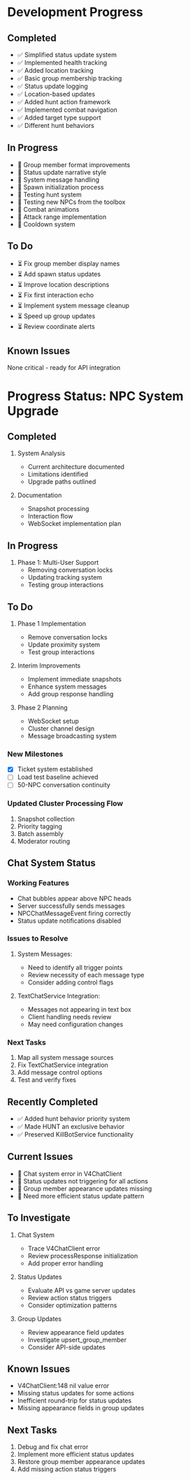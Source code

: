 # Development Progress

## Completed
- ✅ Simplified status update system
- ✅ Implemented health tracking
- ✅ Added location tracking
- ✅ Basic group membership tracking
- ✅ Status update logging
- ✅ Location-based updates
- ✅ Added hunt action framework
- ✅ Implemented combat navigation
- ✅ Added target type support
- ✅ Different hunt behaviors

## In Progress
- 🔄 Group member format improvements
- 🔄 Status update narrative style
- 🔄 System message handling
- 🔄 Spawn initialization process
- 🔄 Testing hunt system
- 🔄 Testing new NPCs from the toolbox
- 🔄 Combat animations
- 🔄 Attack range implementation
- 🔄 Cooldown system

## To Do
- ⏳ Fix group member display names
- ⏳ Add spawn status updates
- ⏳ Improve location descriptions
- ⏳ Fix first interaction echo
- ⏳ Implement system message cleanup
- ⏳ Speed up group updates
- ⏳ Review coordinate alerts

## Known Issues
None critical - ready for API integration

# Progress Status: NPC System Upgrade

## Completed
1. System Analysis
   - Current architecture documented
   - Limitations identified
   - Upgrade paths outlined

2. Documentation
   - Snapshot processing
   - Interaction flow
   - WebSocket implementation plan

## In Progress
1. Phase 1: Multi-User Support
   - Removing conversation locks
   - Updating tracking system
   - Testing group interactions

## To Do
1. Phase 1 Implementation
   - Remove conversation locks
   - Update proximity system
   - Test group interactions

2. Interim Improvements
   - Implement immediate snapshots
   - Enhance system messages
   - Add group response handling

3. Phase 2 Planning
   - WebSocket setup
   - Cluster channel design
   - Message broadcasting system

### New Milestones
- [X] Ticket system established
- [ ] Load test baseline achieved
- [ ] 50-NPC conversation continuity

### Updated Cluster Processing Flow
1. Snapshot collection
2. Priority tagging
3. Batch assembly
4. Moderator routing

## Chat System Status

### Working Features
- Chat bubbles appear above NPC heads
- Server successfully sends messages
- NPCChatMessageEvent firing correctly
- Status update notifications disabled

### Issues to Resolve
1. System Messages:
   - Need to identify all trigger points
   - Review necessity of each message type
   - Consider adding control flags

2. TextChatService Integration:
   - Messages not appearing in text box
   - Client handling needs review
   - May need configuration changes

### Next Tasks
1. Map all system message sources
2. Fix TextChatService integration
3. Add message control options
4. Test and verify fixes

## Recently Completed
- ✅ Added hunt behavior priority system
- ✅ Made HUNT an exclusive behavior
- ✅ Preserved KillBotService functionality

## Current Issues
- 🔄 Chat system error in V4ChatClient
- 🔄 Status updates not triggering for all actions
- 🔄 Group member appearance updates missing
- 🔄 Need more efficient status update pattern

## To Investigate
1. Chat System
   - Trace V4ChatClient error
   - Review processResponse initialization
   - Add proper error handling

2. Status Updates
   - Evaluate API vs game server updates
   - Review action status triggers
   - Consider optimization patterns

3. Group Updates
   - Review appearance field updates
   - Investigate upsert_group_member
   - Consider API-side updates

## Known Issues
- V4ChatClient:148 nil value error
- Missing status updates for some actions
- Inefficient round-trip for status updates
- Missing appearance fields in group updates

## Next Tasks
1. Debug and fix chat error
2. Implement more efficient status updates
3. Restore group member appearance updates
4. Add missing action status triggers 
